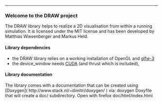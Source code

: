 <hr>
<h3> Welcome to the DRAW project </h3>

The DRAW library helps
to realize a 2D visualisation from within a running simulation. It is licensed under the MIT license and has been developed by Matthias Wiesenberger and Markus Held.

<h4> Library dependencies </h4>

- the DRAW library relies on a working installation of OpenGL and [glfw-3](http://www.glfw.org/download.html)
- the device_window needs [CUDA](https://developer.nvidia.com/cuda-downloads) (and thrust which is included),

<h4> Library documentation </h4>
The library comes with a documentation that can be
created using [Doxygen]( http://www.stack.nl/~dimitri/doxygen/ ) via:
    doxygen Doxyfile
that will create a doc/ subdirectory.
Open with
    firefox doc/html/index.html








